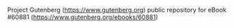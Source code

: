 Project Gutenberg (https://www.gutenberg.org) public repository for eBook #60881 (https://www.gutenberg.org/ebooks/60881)
